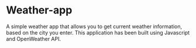 # Weather-app
A simple weather app that allows you to get current weather information, based on the city you enter.
This application has been built using Javascript and OpenWeather API.
